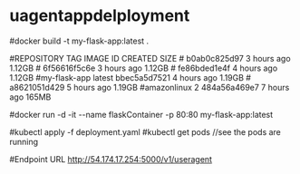 # uagentappdelployment

#docker build -t my-flask-app:latest .

#REPOSITORY TAG IMAGE ID CREATED SIZE #<none> <none> b0ab0c825d97 3 hours ago 1.12GB #<none> <none> 6f56616f5c6e 3 hours ago 1.12GB #<none> <none> fe86bded1e4f 4 hours ago 1.12GB
#my-flask-app latest bbec5a5d7521 4 hours ago 1.19GB #<none> <none> a8621051d429 5 hours ago 1.19GB
#amazonlinux 2 484a56a469e7 7 hours ago 165MB

#docker run -d -it --name flaskContainer -p 80:80 my-flask-app:latest

#kubectl apply -f deployment.yaml
#kubectl get pods //see the pods are running

#Endpoint URL
http://54.174.17.254:5000/v1/useragent
